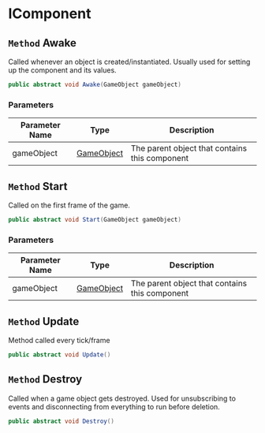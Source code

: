 # IComponent

## `Method` Awake
Called whenever an object is created/instantiated. Usually used for setting up the component and its values.
```csharp
public abstract void Awake(GameObject gameObject)
```
### Parameters

| Parameter Name | Type | Description |
| --------- | --------- | --------- |
| gameObject | [GameObject](https://thiagomvas.github.io/GameEngine/Entities/GameObject.html) | The parent object that contains this component |


## `Method` Start
Called on the first frame of the game.
```csharp
public abstract void Start(GameObject gameObject)
```
### Parameters

| Parameter Name | Type | Description |
| --------- | --------- | --------- |
| gameObject | [GameObject](https://thiagomvas.github.io/GameEngine/Entities/GameObject.html) | The parent object that contains this component |


## `Method` Update
Method called every tick/frame
```csharp
public abstract void Update()
```


## `Method` Destroy
Called when a game object gets destroyed. Used for unsubscribing to events and disconnecting from everything to run before deletion.
```csharp
public abstract void Destroy()
```

